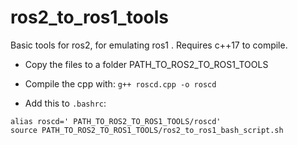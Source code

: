 # ros2_to_ros1_tools

Basic tools for ros2, for emulating ros1 . Requires c++17 to compile.

* Copy the files to a folder PATH_TO_ROS2_TO_ROS1_TOOLS

* Compile the cpp with:
`g++ roscd.cpp -o roscd`

* Add this to `.bashrc`:

```
alias roscd=' PATH_TO_ROS2_TO_ROS1_TOOLS/roscd'
source PATH_TO_ROS2_TO_ROS1_TOOLS/ros2_to_ros1_bash_script.sh
```
